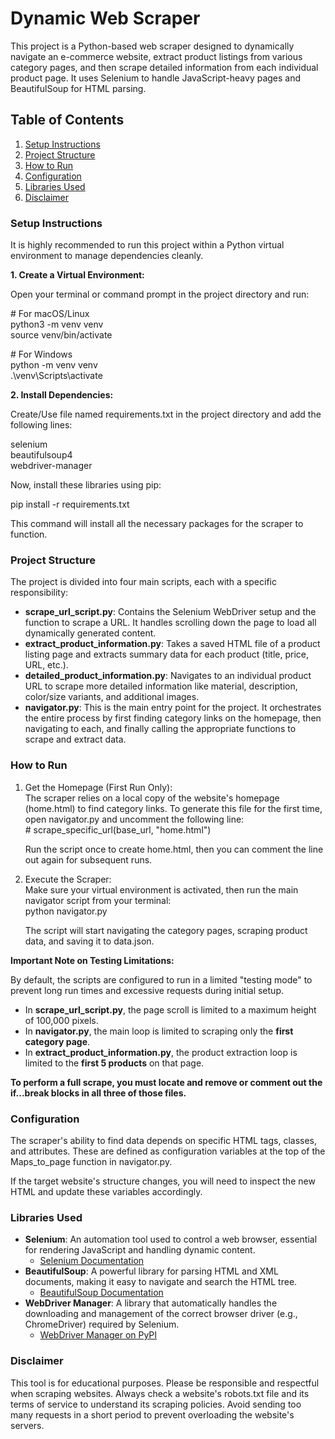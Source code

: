 # **Dynamic Web Scraper**

This project is a Python-based web scraper designed to dynamically navigate an e-commerce website, extract product listings from various category pages, and then scrape detailed information from each individual product page. It uses Selenium to handle JavaScript-heavy pages and BeautifulSoup for HTML parsing.

## **Table of Contents**

1. [Setup Instructions](https://www.google.com/search?q=%23setup-instructions)  
2. [Project Structure](https://www.google.com/search?q=%23project-structure)  
3. [How to Run](https://www.google.com/search?q=%23how-to-run)  
4. [Configuration](https://www.google.com/search?q=%23configuration)  
5. [Libraries Used](https://www.google.com/search?q=%23libraries-used)  
6. [Disclaimer](https://www.google.com/search?q=%23disclaimer)

### **Setup Instructions**

It is highly recommended to run this project within a Python virtual environment to manage dependencies cleanly.

**1\. Create a Virtual Environment:**

Open your terminal or command prompt in the project directory and run:

\# For macOS/Linux  
python3 \-m venv venv  
source venv/bin/activate

\# For Windows  
python \-m venv venv  
.\\venv\\Scripts\\activate

**2\. Install Dependencies:**

Create/Use file named requirements.txt in the project directory and add the following lines:

selenium  
beautifulsoup4  
webdriver-manager

Now, install these libraries using pip:

pip install \-r requirements.txt

This command will install all the necessary packages for the scraper to function.

### **Project Structure**

The project is divided into four main scripts, each with a specific responsibility:

* **scrape\_url\_script.py**: Contains the Selenium WebDriver setup and the function to scrape a URL. It handles scrolling down the page to load all dynamically generated content.  
* **extract\_product\_information.py**: Takes a saved HTML file of a product listing page and extracts summary data for each product (title, price, URL, etc.).  
* **detailed\_product\_information.py**: Navigates to an individual product URL to scrape more detailed information like material, description, color/size variants, and additional images.  
* **navigator.py**: This is the main entry point for the project. It orchestrates the entire process by first finding category links on the homepage, then navigating to each, and finally calling the appropriate functions to scrape and extract data.

### **How to Run**

1. Get the Homepage (First Run Only):  
   The scraper relies on a local copy of the website's homepage (home.html) to find category links. To generate this file for the first time, open navigator.py and uncomment the following line:  
   \# scrape\_specific\_url(base\_url, "home.html")

   Run the script once to create home.html, then you can comment the line out again for subsequent runs.  
2. Execute the Scraper:  
   Make sure your virtual environment is activated, then run the main navigator script from your terminal:  
   python navigator.py

   The script will start navigating the category pages, scraping product data, and saving it to data.json.

**Important Note on Testing Limitations:**

By default, the scripts are configured to run in a limited "testing mode" to prevent long run times and excessive requests during initial setup.

* In **scrape\_url\_script.py**, the page scroll is limited to a maximum height of 100,000 pixels.  
* In **navigator.py**, the main loop is limited to scraping only the **first category page**.  
* In **extract\_product\_information.py**, the product extraction loop is limited to the **first 5 products** on that page.

**To perform a full scrape, you must locate and remove or comment out the if...break blocks in all three of those files.**

### **Configuration**

The scraper's ability to find data depends on specific HTML tags, classes, and attributes. These are defined as configuration variables at the top of the Maps\_to\_page function in navigator.py.

If the target website's structure changes, you will need to inspect the new HTML and update these variables accordingly.

### **Libraries Used**

* **Selenium**: An automation tool used to control a web browser, essential for rendering JavaScript and handling dynamic content.  
  * [Selenium Documentation](https://www.selenium.dev/documentation/)  
* **BeautifulSoup**: A powerful library for parsing HTML and XML documents, making it easy to navigate and search the HTML tree.  
  * [BeautifulSoup Documentation](https://www.crummy.com/software/BeautifulSoup/bs4/doc/)  
* **WebDriver Manager**: A library that automatically handles the downloading and management of the correct browser driver (e.g., ChromeDriver) required by Selenium.  
  * [WebDriver Manager on PyPI](https://pypi.org/project/webdriver-manager/)

### **Disclaimer**

This tool is for educational purposes. Please be responsible and respectful when scraping websites. Always check a website's robots.txt file and its terms of service to understand its scraping policies. Avoid sending too many requests in a short period to prevent overloading the website's servers.